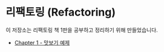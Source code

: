 # 리팩토링 (Refactoring)

이 저장소는 리팩토링 책 1판을 공부하고 정리하기 위해 만들었습니다.

- [Chapter 1 - 맛보기 예제](https://azurealstn.tistory.com/162)